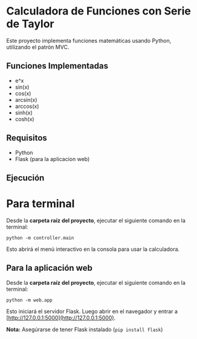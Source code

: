 # Calculadora de Funciones con Serie de Taylor

Este proyecto implementa funciones matemáticas usando Python, utilizando el patrón MVC.

## Funciones Implementadas

- e^x
- sin(x)
- cos(x)
- arcsin(x)
- arccos(x)
- sinh(x)
- cosh(x)

## Requisitos

- Python
- Flask (para la aplicacion web)

## Ejecución

# Para terminal

Desde la **carpeta raíz del proyecto**, ejecutar el siguiente comando en la terminal:

```
python -m controller.main
```

Esto abrirá el menú interactivo en la consola para usar la calculadora.

## Para la aplicación web

Desde la **carpeta raíz del proyecto**, ejecutar el siguiente comando en la terminal:

```
python -m web.app
```

Esto iniciará el servidor Flask.
Luego abrir en el navegador y entrar a [http://127.0.0.1:5000](http://127.0.0.1:5000).

**Nota:**
Asegúrarse de tener Flask instalado (`pip install flask`)
